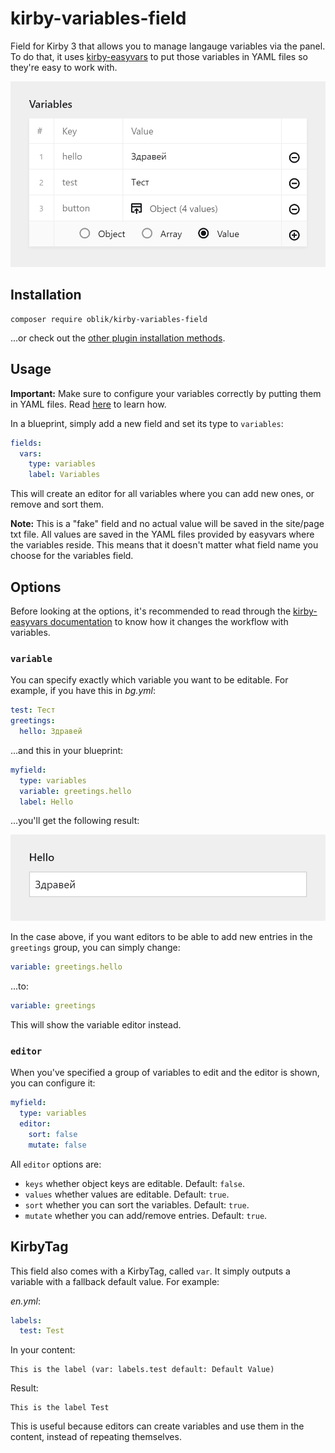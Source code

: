 # kirby-variables-field

Field for Kirby 3 that allows you to manage langauge variables via the panel. To do that, it uses [kirby-easyvars](https://github.com/OblikStudio/kirby-easyvars) to put those variables in YAML files so they're easy to work with.

![Variables editor](editor.png)

## Installation

```
composer require oblik/kirby-variables-field
```
...or check out the [other plugin installation methods](https://getkirby.com/docs/guide/plugins/plugin-setup-basic#the-three-plugin-installation-methods).

## Usage

**Important:** Make sure to configure your variables correctly by putting them in YAML files. Read [here](https://github.com/OblikStudio/kirby-easyvars#usage) to learn how.

In a blueprint, simply add a new field and set its type to `variables`:

```yml
fields:
  vars:
    type: variables
    label: Variables
```

This will create an editor for all variables where you can add new ones, or remove and sort them.

**Note:** This is a "fake" field and no actual value will be saved in the site/page txt file. All values are saved in the YAML files provided by easyvars where the variables reside. This means that it doesn't matter what field name you choose for the variables field.

## Options

Before looking at the options, it's recommended to read through the [kirby-easyvars documentation](https://github.com/OblikStudio/kirby-easyvars) to know how it changes the workflow with variables.

### `variable`

You can specify exactly which variable you want to be editable. For example, if you have this in _bg.yml_:

```yml
test: Тест
greetings:
  hello: Здравей
```

...and this in your blueprint:

```yml
myfield:
  type: variables
  variable: greetings.hello
  label: Hello
```

...you'll get the following result:

![Single variable field](field.png)

In the case above, if you want editors to be able to add new entries in the `greetings` group, you can simply change:

```yml
variable: greetings.hello
```

...to:

```yml
variable: greetings
```

This will show the variable editor instead.

### `editor`

When you've specified a group of variables to edit and the editor is shown, you can configure it:

```yml
myfield:
  type: variables
  editor:
    sort: false
    mutate: false
```

All `editor` options are:

- `keys` whether object keys are editable. Default: `false`.
- `values` whether values are editable. Default: `true`.
- `sort` whether you can sort the variables. Default: `true`.
- `mutate` whether you can add/remove entries. Default: `true`.

## KirbyTag

This field also comes with a KirbyTag, called `var`. It simply outputs a variable with a fallback default value. For example:

_en.yml_:
```yml
labels:
  test: Test
```

In your content:
```
This is the label (var: labels.test default: Default Value)
```

Result:
```
This is the label Test
```

This is useful because editors can create variables and use them in the content, instead of repeating themselves.
